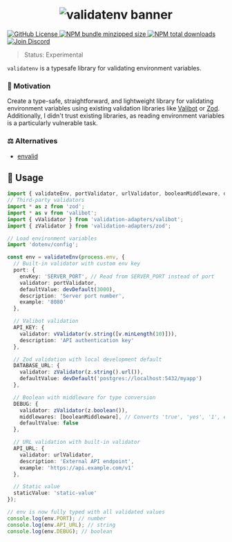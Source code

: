 <h1 align="center">
    <img src="https://raw.githubusercontent.com/builder-group/monorepo/develop/packages/validatenv/.github/banner.svg" alt="validatenv banner">
</h1>

<p align="left">
    <a href="https://github.com/builder-group/monorepo/blob/develop/LICENSE">
        <img src="https://img.shields.io/github/license/builder-group/monorepo.svg?label=license&style=flat&colorA=293140&colorB=FDE200" alt="GitHub License"/>
    </a>
    <a href="https://www.npmjs.com/package/validatenv">
        <img src="https://img.shields.io/bundlephobia/minzip/validatenv.svg?label=minzipped%20size&style=flat&colorA=293140&colorB=FDE200" alt="NPM bundle minzipped size"/>
    </a>
    <a href="https://www.npmjs.com/package/validatenv">
        <img src="https://img.shields.io/npm/dt/validatenv.svg?label=downloads&style=flat&colorA=293140&colorB=FDE200" alt="NPM total downloads"/>
    </a>
    <a href="https://discord.gg/w4xE3bSjhQ">
        <img src="https://img.shields.io/discord/795291052897992724.svg?label=&logo=discord&logoColor=000000&color=293140&labelColor=FDE200" alt="Join Discord"/>
    </a>
</p>

> Status: Experimental

`validatenv` is a typesafe library for validating environment variables.

### 🌟 Motivation

Create a type-safe, straightforward, and lightweight library for validating environment variables using existing validation libraries like [Valibot](https://valibot.dev/) or [Zod](https://zod.dev/).
Additionally, I didn't trust existing libraries, as reading environment variables is a particularly vulnerable task.

### ⚖️ Alternatives

- [envalid](https://github.com/af/envalid)

## 📖 Usage

```ts
import { validateEnv, portValidator, urlValidator, booleanMiddleware, devDefault, localDefault } from 'validatenv';
// Third-party validators
import * as z from 'zod';
import * as v from 'valibot';
import { vValidator } from 'validation-adapters/valibot';
import { zValidator } from 'validation-adapters/zod';

// Load environment variables
import 'dotenv/config';

const env = validateEnv(process.env, {
  // Built-in validator with custom env key
  port: {
    envKey: 'SERVER_PORT', // Read from SERVER_PORT instead of port
    validator: portValidator,
    defaultValue: devDefault(3000),
    description: 'Server port number',
    example: '8080'
  },

  // Valibot validation
  API_KEY: {
    validator: vValidator(v.string([v.minLength(10)])),
    description: 'API authentication key'
  },

  // Zod validation with local development default
  DATABASE_URL: {
    validator: zValidator(z.string().url()),
    defaultValue: devDefault('postgres://localhost:5432/myapp')
  },

  // Boolean with middleware for type conversion
  DEBUG: {
    validator: zValidator(z.boolean()),
    middlewares: [booleanMiddleware], // Converts 'true', 'yes', '1', etc.
    defaultValue: false
  },

  // URL validation with built-in validator
  API_URL: {
    validator: urlValidator,
    description: 'External API endpoint',
    example: 'https://api.example.com/v1'
  },

  // Static value
  staticValue: 'static-value'
});

// env is now fully typed with all validated values
console.log(env.PORT); // number
console.log(env.API_URL); // string
console.log(env.DEBUG); // boolean
```
